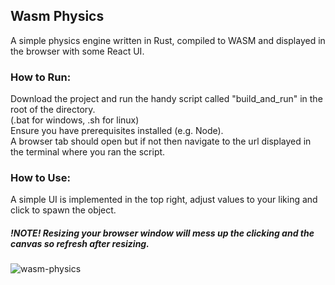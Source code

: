 ## Wasm Physics
A simple physics engine written in Rust, compiled to WASM and displayed in the browser with some React UI.

### How to Run:
Download the project and run the handy script called "build_and_run" in the root of the directory. \
(.bat for windows, .sh for linux) \
Ensure you have prerequisites installed (e.g. Node). \
A browser tab should open but if not then navigate to the url displayed in the terminal where you ran the script.

### How to Use:
A simple UI is implemented in the top right, adjust values to your liking and click to spawn the object.

##### !NOTE! Resizing your browser window will mess up the clicking and the canvas so refresh after resizing.

![wasm-physics](https://github.com/user-attachments/assets/ea4dc33f-ed4c-4d20-9f0a-ce840abdbc37)
